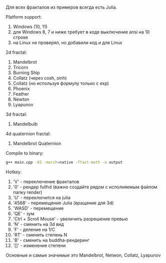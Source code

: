 Для всех фракталов из примеров всегда есть Julia.

Platform support:
1. Windows (10, 11)
2. для Windows 8, 7 и ниже требует в коде выключение ansi на 10 строке
3. на Linux не проверял, но добавили код и для Linux

2d fractal:
1. Mandelbrot
2. Tricorn
3. Burning Ship
4. Collatz (через cosh, sinh)
5. Collatz (но используя формулу только c exp)
6. Phoenix
7. Feather
8. Newton
9. Lyapunov

3d fractal:
1. Mandelbulb

4d quaternion fractal:
1. Mandelbrot Quaternion

Compile to binary:
```bash
g++ main.cpp -O2 -march=native -ffast-math -o output
```

Hotkey:
1. 'V' - переключение фракталов
2. '0' - рендер fullhd (важно создайте рядом с исполняемым файлом папку render)
3. 'U' - переключится на julia
4. '4568' - перемещение Julia (вращение для 3d)
5. 'WASD' - перемещение
6. 'QE' - зум
7. 'Ctrl + Scroll Mouse' - увеличить разрешение превью
8. 'N' - сменить на 3d вид
9. 'F' - деление на 1/C
10. 'RT' - сменить степень N
11. 'B' - сменить на buddha-рендеринг
12. '[]' - изменение степени

Основные и самые значимые это Mandelbrot, Netwon, Collatz, Lyapunov
